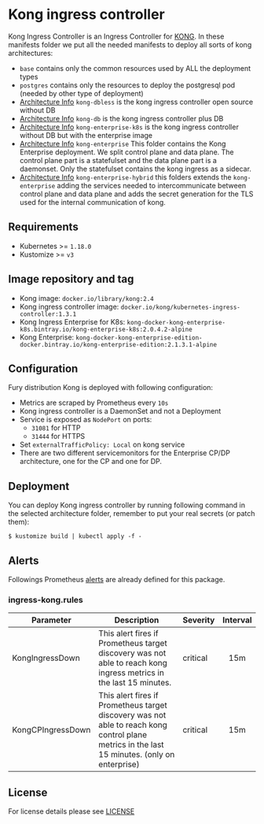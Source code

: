 # Kong ingress controller

Kong Ingress Controller is an Ingress Controller for [KONG](https://konghq.com/).
In these manifests folder we put all the needed manifests to deploy all sorts of kong architectures:

* `base` contains only the common resources used by ALL the deployment types
* `postgres` contains only the resources to deploy the postgresql pod (needed by other type of deployment)
* [Architecture Info](kong-dbless/README.md) `kong-dbless` is the kong ingress controller open source without DB
* [Architecture Info](kong-db/README.md) `kong-db` is the kong ingress controller plus DB
* [Architecture Info](kong-enterprise-k8s/README.md) `kong-enterprise-k8s` is the kong ingress controller without DB but with the enterprise image
* [Architecture Info](kong-enterprise/README.md) `kong-enterprise` This folder contains the Kong Enterprise deployment. We split control plane and data plane. 
The control plane part is a statefulset and the data plane part is a daemonset. 
Only the statefulset contains the kong ingress as a sidecar.
* [Architecture Info](kong-enterprise-hybrid/README.md) `kong-enterprise-hybrid` this folders extends the `kong-enterprise` adding the services needed to intercommunicate 
between control plane and data plane and adds the secret generation for the TLS used for the internal communication of kong.


## Requirements

- Kubernetes >= `1.18.0`
- Kustomize >= `v3`


## Image repository and tag

* Kong image: `docker.io/library/kong:2.4`
* Kong ingress controller image: `docker.io/kong/kubernetes-ingress-controller:1.3.1`
* Kong Ingress Enterprise for K8s: `kong-docker-kong-enterprise-k8s.bintray.io/kong-enterprise-k8s:2.0.4.2-alpine`
* Kong Enterprise: `kong-docker-kong-enterprise-edition-docker.bintray.io/kong-enterprise-edition:2.1.3.1-alpine`

## Configuration

Fury distribution Kong is deployed with following configuration:

- Metrics are scraped by Prometheus every `10s`
- Kong ingress controller is a DaemonSet and not a Deployment
- Service is exposed as `NodePort` on ports:
  - `31081` for HTTP
  - `31444` for HTTPS
- Set `externalTrafficPolicy: Local` on kong service
- There are two different servicemonitors for the Enterprise CP/DP architecture, one for the CP and one for DP.


## Deployment

You can deploy Kong ingress controller by running following command in the selected architecture folder, remember to put your real secrets (or patch them):

`$ kustomize build | kubectl apply -f -`

## Alerts

Followings Prometheus [alerts](https://prometheus.io/docs/prometheus/latest/configuration/alerting_rules/) are already defined for this package.

### ingress-kong.rules
| Parameter | Description | Severity | Interval |
|------|-------------|----------|:-----:|
| KongIngressDown | This alert fires if Prometheus target discovery was not able to reach kong ingress metrics in the last 15 minutes. | critical | 15m |
| KongCPIngressDown | This alert fires if Prometheus target discovery was not able to reach kong control plane metrics in the last 15 minutes. (only on enterprise) | critical | 15m |

## License

For license details please see [LICENSE](../../LICENSE)
